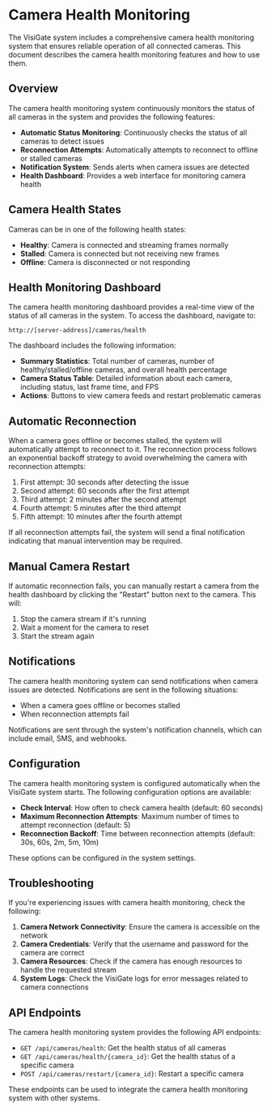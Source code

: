 # Camera Health Monitoring

The VisiGate system includes a comprehensive camera health monitoring system that ensures reliable operation of all connected cameras. This document describes the camera health monitoring features and how to use them.

## Overview

The camera health monitoring system continuously monitors the status of all cameras in the system and provides the following features:

- **Automatic Status Monitoring**: Continuously checks the status of all cameras to detect issues
- **Reconnection Attempts**: Automatically attempts to reconnect to offline or stalled cameras
- **Notification System**: Sends alerts when camera issues are detected
- **Health Dashboard**: Provides a web interface for monitoring camera health

## Camera Health States

Cameras can be in one of the following health states:

- **Healthy**: Camera is connected and streaming frames normally
- **Stalled**: Camera is connected but not receiving new frames
- **Offline**: Camera is disconnected or not responding

## Health Monitoring Dashboard

The camera health monitoring dashboard provides a real-time view of the status of all cameras in the system. To access the dashboard, navigate to:

```
http://[server-address]/cameras/health
```

The dashboard includes the following information:

- **Summary Statistics**: Total number of cameras, number of healthy/stalled/offline cameras, and overall health percentage
- **Camera Status Table**: Detailed information about each camera, including status, last frame time, and FPS
- **Actions**: Buttons to view camera feeds and restart problematic cameras

## Automatic Reconnection

When a camera goes offline or becomes stalled, the system will automatically attempt to reconnect to it. The reconnection process follows an exponential backoff strategy to avoid overwhelming the camera with reconnection attempts:

1. First attempt: 30 seconds after detecting the issue
2. Second attempt: 60 seconds after the first attempt
3. Third attempt: 2 minutes after the second attempt
4. Fourth attempt: 5 minutes after the third attempt
5. Fifth attempt: 10 minutes after the fourth attempt

If all reconnection attempts fail, the system will send a final notification indicating that manual intervention may be required.

## Manual Camera Restart

If automatic reconnection fails, you can manually restart a camera from the health dashboard by clicking the "Restart" button next to the camera. This will:

1. Stop the camera stream if it's running
2. Wait a moment for the camera to reset
3. Start the stream again

## Notifications

The camera health monitoring system can send notifications when camera issues are detected. Notifications are sent in the following situations:

- When a camera goes offline or becomes stalled
- When reconnection attempts fail

Notifications are sent through the system's notification channels, which can include email, SMS, and webhooks.

## Configuration

The camera health monitoring system is configured automatically when the VisiGate system starts. The following configuration options are available:

- **Check Interval**: How often to check camera health (default: 60 seconds)
- **Maximum Reconnection Attempts**: Maximum number of times to attempt reconnection (default: 5)
- **Reconnection Backoff**: Time between reconnection attempts (default: 30s, 60s, 2m, 5m, 10m)

These options can be configured in the system settings.

## Troubleshooting

If you're experiencing issues with camera health monitoring, check the following:

1. **Camera Network Connectivity**: Ensure the camera is accessible on the network
2. **Camera Credentials**: Verify that the username and password for the camera are correct
3. **Camera Resources**: Check if the camera has enough resources to handle the requested stream
4. **System Logs**: Check the VisiGate logs for error messages related to camera connections

## API Endpoints

The camera health monitoring system provides the following API endpoints:

- `GET /api/cameras/health`: Get the health status of all cameras
- `GET /api/cameras/health/{camera_id}`: Get the health status of a specific camera
- `POST /api/cameras/restart/{camera_id}`: Restart a specific camera

These endpoints can be used to integrate the camera health monitoring system with other systems.
